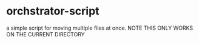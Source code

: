 # orchstrator-script
a simple script for moving multiple files at once. NOTE THIS ONLY WORKS ON THE CURRENT DIRECTORY
